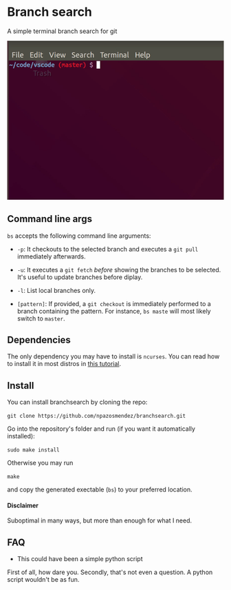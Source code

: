# Branch search

A simple terminal branch search for git

![example](img.gif)

## Command line args

`bs` accepts the following command line arguments:

- `-p`: It checkouts to the selected branch and executes a `git pull`
    immediately afterwards.

- `-u`: It executes a `git fetch` _before_ showing the branches to be selected. It's useful to update branches before diplay.

- `-l`: List local branches only.

- `[pattern]`: If provided, a `git checkout` is immediately performed to a branch containing the pattern. For instance, `bs maste` will most likely switch to `master`.

## Dependencies

The only dependency you may have to install is `ncurses`. You can read
how to install it in most distros in [this tutorial](https://www.osetc.com/en/how-to-install-ncurse-library-in-ubuntu-debian-centos-fedora-linux.html).

## Install

You can install branchsearch by cloning the repo:

`git clone https://github.com/npazosmendez/branchsearch.git`

Go into the repository's folder and run (if you want it automatically installed):

`sudo make install`

Otherwise you may run

`make`

and copy the generated exectable (`bs`) to your preferred location.

#### Disclaimer

Suboptimal in many ways, but more than enough for what I need.

## FAQ

- This could have been a simple python script

First of all, how dare you. Secondly, that's not even a question. A python script wouldn't be as fun.
